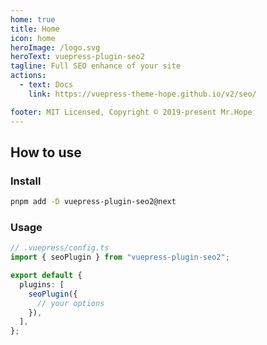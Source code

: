 ```yaml
---
home: true
title: Home
icon: home
heroImage: /logo.svg
heroText: vuepress-plugin-seo2
tagline: Full SEO enhance of your site
actions:
  - text: Docs
    link: https://vuepress-theme-hope.github.io/v2/seo/

footer: MIT Licensed, Copyright © 2019-present Mr.Hope
---
```


## How to use

### Install

```bash
pnpm add -D vuepress-plugin-seo2@next
```

### Usage

```ts
// .vuepress/config.ts
import { seoPlugin } from "vuepress-plugin-seo2";

export default {
  plugins: [
    seoPlugin({
      // your options
    }),
  ],
};
```
